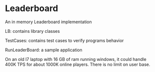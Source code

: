 # Leaderboard
An in memory Leaderboard implementation

LB: contains library classes

TestCases: contains test cases to verify programs behavior

RunLeaderBoard: a sample application 

On an old I7 laptop with 16 GB of ram running windows, it could handle 400K TPS for about 1000K online players. There is no limit on user base.



